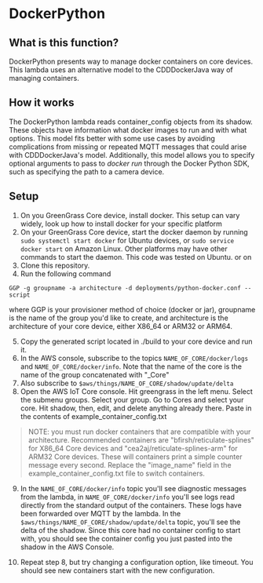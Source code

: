 # DockerPython

## What is this function?
DockerPython presents way to manage docker containers on core devices.
This lambda uses an alternative model to the CDDDockerJava way of managing containers.

## How it works
The DockerPython lambda reads container_config objects from its shadow. These objects have information what docker images to run and with what options.
This model fits better with some use cases by avoiding complications from missing or repeated MQTT messages that could arise with CDDDockerJava's model. 
Additionally, this model allows you to specify optional arguments to pass to _docker run_ through the Docker Python SDK, such as specifying the path to a camera device.

## Setup
1. On you GreenGrass Core device, install docker. This setup can vary widely, look up how to install docker for your specific platform
2. On your GreenGrass Core device, start the docker daemon by running `sudo systemctl start docker` for Ubuntu devices, or `sudo service docker start` on Amazon Linux. Other platforms may have other commands to start the daemon. This code was tested on Ubuntu.
or on 
3. Clone this repository.
4. Run the following command
```
GGP -g groupname -a architecture -d deployments/python-docker.conf --script
```
where GGP is your provisioner method of choice (docker or jar), 
groupname is the name of the group you'd like to create,
and architecture is the architecture of your core device, either X86_64 or ARM32 or ARM64.

5. Copy the generated script located in ./build to your core device and run it.
6. In the AWS console, subscribe to the topics `NAME_OF_CORE/docker/logs` and `NAME_OF_CORE/docker/info`. Note that the name of the core is the name of the group concatenated with "_Core"
7. Also subscribe to `$aws/things/NAME_OF_CORE/shadow/update/delta`
8. Open the AWS IoT Core console. Hit greengrass in the left menu. Select the submenu groups. Select your group. Go to Cores and select your core. Hit shadow, then, edit, and delete anything already there. Paste in the contents of example_container_config.txt

> NOTE: you must run docker containers that are compatible with your architecture. Recommended containers are "bfirsh/reticulate-splines" for X86_64 Core devices and "cea2aj/reticulate-splines-arm" for ARM32 Core devices. These will containers print a simple counter message every second. Replace the "image_name" field in the example_container_config.txt file to switch containers.

9. In the `NAME_OF_CORE/docker/info` topic you'll see diagnostic messages from the lambda, in `NAME_OF_CORE/docker/info` you'll see logs read directly from the standard output of the containers. These logs have been forwarded over MQTT by the lambda. In the `$aws/things/NAME_OF_CORE/shadow/update/delta` topic, you'll see the delta of the shadow. Since this core had no container config to start with, you should see the container config you just pasted into the shadow in the AWS Console.

10. Repeat step 8, but try changing a configuration option, like timeout. You should see new containers start with the new configuration. 